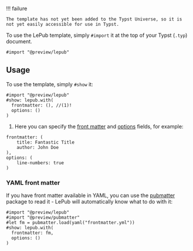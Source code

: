 !!! failure

    The template has not yet been added to the Typst Universe, so it is not yet easily accessible for use in Typst.

To use the LePub template, simply `#import` it at the top of your Typst (`.typ`) document.

```typst
#import "@preview/lepub"
```

## Usage

To use the template, simply `#show` it:

``` typst
#import "@preview/lepub" 
#show: lepub.with(
  frontmatter: (), //(1)!
  options: ()
)
```

1. Here you can specify the [front matter](settings.md#frontmatter) and [options](settings.md#options) fields, for example:
```typst
frontmatter: (
    title: Fantastic Title
    author: John Doe
),
options: (
    line-numbers: true
)
```

### YAML front matter

If you have front matter available in YAML, you can use the [pubmatter](https://typst.app/universe/package/pubmatter/) package to read it - LePub will automatically know what to do with it:

```typst
#import "@preview/lepub"
#import "@preview/pubmatter"
#let fm = pubmatter.load(yaml("frontmatter.yml"))
#show: lepub.with(
  frontmatter: fm,
  options: ()
)
```
